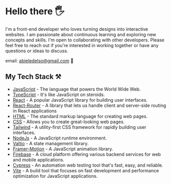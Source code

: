   <h1> Hello there 🖐️</h1> 
  I'm a front-end developer who loves turning designs into interactive websites. I am passionate about continuous learning and exploring new concepts and skills. I'm 
  open to collaborating with other developers. Please feel free to reach out if you're interested in working together or have any questions or ideas to discuss.
  
   email: abieledelso@gmail.com  📧
  
  <h2> My Tech Stack ⚒️ </h2>
  
  - [JavaScript](https://www.javascript.com/) - The language that powers the World Wide Web. 
  - [TypeScript](https://www.typescriptlang.org/) - It's like JavaScript on steroids.
  - [React](https://react.dev/) - A popular JavaScript library for building user interfaces.
  - [React-Router](https://reactrouter.com/en/main) - A library that lets us handle client and server-side routing in React applications
  - [HTML](https://www.w3schools.com/html/) - The standard markup language for creating web pages.
  - [CSS](https://www.w3.org/Style/CSS/Overview.en.html) - Allows you to create great-looking web pages.
  - [Tailwind](https://tailwindcss.com/) - A utility-first CSS framework for rapidly building user interfaces.
  - [NodeJs](https://nodejs.org/en) - A JavaScript runtime environment.
  - [Valtio](https://valtio.pmnd.rs/) - A state management library.
  - [Framer-Motion](https://www.framer.com/motion/) - A JavaScript animation library.
  - [Firebase](https://firebase.google.com/) - A cloud platform offering various backend services for web and mobile applications.
  - [Cypress](https://www.cypress.io/) - An automation web testing tool that's fast, easy, and reliable.
  - [Vite](https://vitejs.dev/) - A build tool that focuses on fast development and performance optimization for JavaScript applications.

 

